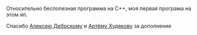 Относительно бесполезная программа на С++, моя первая програма на этом яп.
   
Спасибо [Алексею Дебрскому](https://t.me/debrsky) и [Артёму Худякову](https://t.me/bruhLinkToMe) за дополнение
